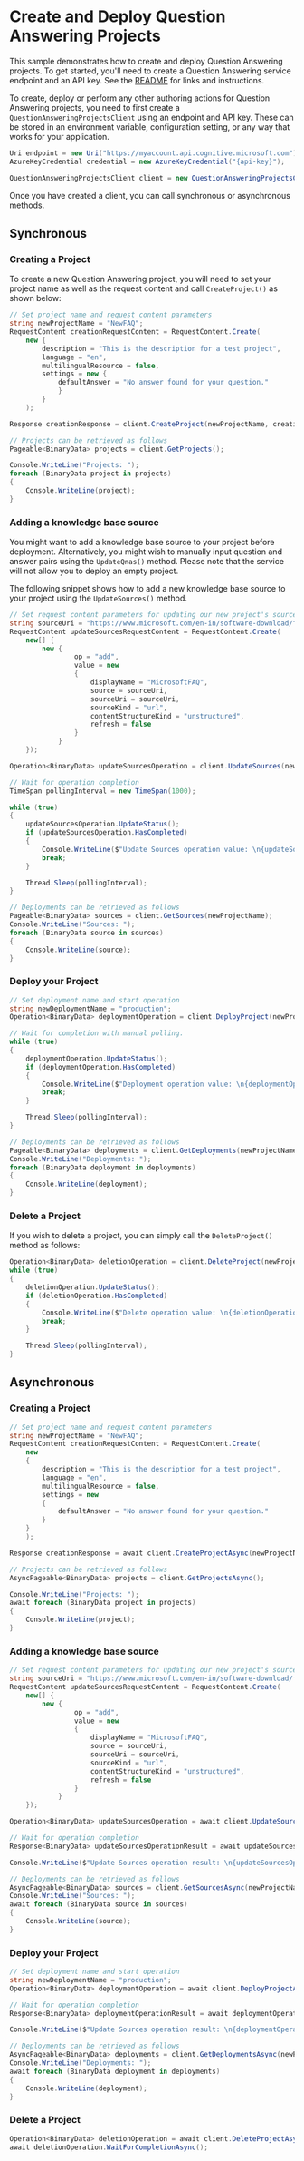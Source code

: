 # Create and Deploy Question Answering Projects

This sample demonstrates how to create and deploy Question Answering projects. To get started, you'll need to create a Question Answering service endpoint and an API key. See the [README](https://github.com/Azure/azure-sdk-for-net/blob/main/sdk/cognitivelanguage/Azure.AI.Language.QuestionAnswering/README.md) for links and instructions.

To create, deploy or perform any other authoring actions for Question Answering projects, you need to first create a `QuestionAnsweringProjectsClient` using an endpoint and API key. These can be stored in an environment variable, configuration setting, or any way that works for your application.

```C# Snippet:QuestionAnsweringProjectsClient_Create
Uri endpoint = new Uri("https://myaccount.api.cognitive.microsoft.com");
AzureKeyCredential credential = new AzureKeyCredential("{api-key}");

QuestionAnsweringProjectsClient client = new QuestionAnsweringProjectsClient(endpoint, credential);
```

Once you have created a client, you can call synchronous or asynchronous methods.

## Synchronous

### Creating a Project

To create a new Question Answering project, you will need to set your project name as well as the request content and call `CreateProject()` as shown below:

```C# Snippet:QuestionAnsweringProjectsClient_CreateProject
// Set project name and request content parameters
string newProjectName = "NewFAQ";
RequestContent creationRequestContent = RequestContent.Create(
    new {
        description = "This is the description for a test project",
        language = "en",
        multilingualResource = false,
        settings = new {
            defaultAnswer = "No answer found for your question."
            }
        }
    );

Response creationResponse = client.CreateProject(newProjectName, creationRequestContent);

// Projects can be retrieved as follows
Pageable<BinaryData> projects = client.GetProjects();

Console.WriteLine("Projects: ");
foreach (BinaryData project in projects)
{
    Console.WriteLine(project);
}
```

### Adding a knowledge base source

You might want to add a knowledge base source to your project before deployment. Alternatively, you might wish to manually input question and answer pairs using the `UpdateQnas()` method. Please note that the service will not allow you to deploy an empty project.

The following snippet shows how to add a new knowledge base source to your project using the `UpdateSources()` method.

```C# Snippet:QuestionAnsweringProjectsClient_UpdateSources
// Set request content parameters for updating our new project's sources
string sourceUri = "https://www.microsoft.com/en-in/software-download/faq";
RequestContent updateSourcesRequestContent = RequestContent.Create(
    new[] {
        new {
                op = "add",
                value = new
                {
                    displayName = "MicrosoftFAQ",
                    source = sourceUri,
                    sourceUri = sourceUri,
                    sourceKind = "url",
                    contentStructureKind = "unstructured",
                    refresh = false
                }
            }
    });

Operation<BinaryData> updateSourcesOperation = client.UpdateSources(newProjectName, updateSourcesRequestContent);

// Wait for operation completion
TimeSpan pollingInterval = new TimeSpan(1000);

while (true)
{
    updateSourcesOperation.UpdateStatus();
    if (updateSourcesOperation.HasCompleted)
    {
        Console.WriteLine($"Update Sources operation value: \n{updateSourcesOperation.Value}");
        break;
    }

    Thread.Sleep(pollingInterval);
}

// Deployments can be retrieved as follows
Pageable<BinaryData> sources = client.GetSources(newProjectName);
Console.WriteLine("Sources: ");
foreach (BinaryData source in sources)
{
    Console.WriteLine(source);
}
```

### Deploy your Project

```C# Snippet:QuestionAnsweringProjectsClient_DeployProject
// Set deployment name and start operation
string newDeploymentName = "production";
Operation<BinaryData> deploymentOperation = client.DeployProject(newProjectName, newDeploymentName);

// Wait for completion with manual polling.
while (true)
{
    deploymentOperation.UpdateStatus();
    if (deploymentOperation.HasCompleted)
    {
        Console.WriteLine($"Deployment operation value: \n{deploymentOperation.Value}");
        break;
    }

    Thread.Sleep(pollingInterval);
}

// Deployments can be retrieved as follows
Pageable<BinaryData> deployments = client.GetDeployments(newProjectName);
Console.WriteLine("Deployments: ");
foreach (BinaryData deployment in deployments)
{
    Console.WriteLine(deployment);
}
```

### Delete a Project

If you wish to delete a project, you can simply call the `DeleteProject()` method as follows:

```C# Snippet:QuestionAnsweringProjectsClient_DeleteProject
Operation<BinaryData> deletionOperation = client.DeleteProject(newProjectName);
while (true)
{
    deletionOperation.UpdateStatus();
    if (deletionOperation.HasCompleted)
    {
        Console.WriteLine($"Delete operation value: \n{deletionOperation.Value}");
        break;
    }

    Thread.Sleep(pollingInterval);
}
```

## Asynchronous

### Creating a Project

```C# Snippet:QuestionAnsweringProjectsClient_CreateProjectAsync
// Set project name and request content parameters
string newProjectName = "NewFAQ";
RequestContent creationRequestContent = RequestContent.Create(
    new
    {
        description = "This is the description for a test project",
        language = "en",
        multilingualResource = false,
        settings = new
        {
            defaultAnswer = "No answer found for your question."
        }
    }
    );

Response creationResponse = await client.CreateProjectAsync(newProjectName, creationRequestContent);

// Projects can be retrieved as follows
AsyncPageable<BinaryData> projects = client.GetProjectsAsync();

Console.WriteLine("Projects: ");
await foreach (BinaryData project in projects)
{
    Console.WriteLine(project);
}
```

### Adding a knowledge base source

```C# Snippet:QuestionAnsweringProjectsClient_UpdateSourcesAsync
// Set request content parameters for updating our new project's sources
string sourceUri = "https://www.microsoft.com/en-in/software-download/faq";
RequestContent updateSourcesRequestContent = RequestContent.Create(
    new[] {
        new {
                op = "add",
                value = new
                {
                    displayName = "MicrosoftFAQ",
                    source = sourceUri,
                    sourceUri = sourceUri,
                    sourceKind = "url",
                    contentStructureKind = "unstructured",
                    refresh = false
                }
            }
    });

Operation<BinaryData> updateSourcesOperation = await client.UpdateSourcesAsync(newProjectName, updateSourcesRequestContent);

// Wait for operation completion
Response<BinaryData> updateSourcesOperationResult = await updateSourcesOperation.WaitForCompletionAsync();

Console.WriteLine($"Update Sources operation result: \n{updateSourcesOperationResult}");

// Deployments can be retrieved as follows
AsyncPageable<BinaryData> sources = client.GetSourcesAsync(newProjectName);
Console.WriteLine("Sources: ");
await foreach (BinaryData source in sources)
{
    Console.WriteLine(source);
}
```

### Deploy your Project

```C# Snippet:QuestionAnsweringProjectsClient_DeployProjectAsync
// Set deployment name and start operation
string newDeploymentName = "production";
Operation<BinaryData> deploymentOperation = await client.DeployProjectAsync(newProjectName, newDeploymentName);

// Wait for operation completion
Response<BinaryData> deploymentOperationResult = await deploymentOperation.WaitForCompletionAsync();

Console.WriteLine($"Update Sources operation result: \n{deploymentOperationResult}");

// Deployments can be retrieved as follows
AsyncPageable<BinaryData> deployments = client.GetDeploymentsAsync(newProjectName);
Console.WriteLine("Deployments: ");
await foreach (BinaryData deployment in deployments)
{
    Console.WriteLine(deployment);
}
```

### Delete a Project

```C# Snippet:QuestionAnsweringProjectsClient_DeleteProjectAsync
Operation<BinaryData> deletionOperation = await client.DeleteProjectAsync(newProjectName);
await deletionOperation.WaitForCompletionAsync();
```
